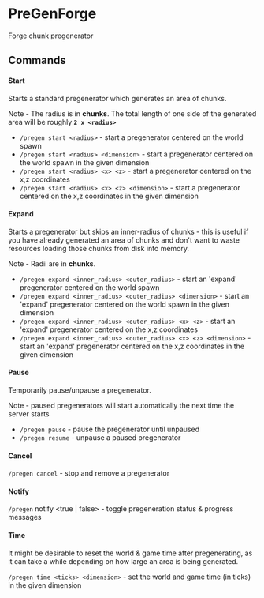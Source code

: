 # PreGenForge
Forge chunk pregenerator

## Commands

#### Start

Starts a standard pregenerator which generates an area of chunks.

Note - The radius is in **chunks**. The total length of one side of the generated area will be roughly **`2 x <radius>`**

- `/pregen start <radius>` - start a pregenerator centered on the world spawn
- `/pregen start <radius> <dimension>` - start a pregenerator centered on the world spawn in the given dimension
- `/pregen start <radius> <x> <z>` - start a pregenerator centered on the x,z coordinates
- `/pregen start <radius> <x> <z> <dimension>` - start a pregenerator centered on the x,z coordinates in the given dimension

#### Expand

Starts a pregenerator but skips an inner-radius of chunks - this is useful if you have already generated an area of
chunks and don't want to waste resources loading those chunks from disk into memory.

Note - Radii are in **chunks**.

- `/pregen expand <inner_radius> <outer_radius>` - start an 'expand' pregenerator centered on the world spawn
- `/pregen expand <inner_radius> <outer_radius> <dimension>` - start an 'expand' pregenerator centered on the world
 spawn in the given dimension
- `/pregen expand <inner_radius> <outer_radius> <x> <z>` - start an 'expand' pregenerator centered on the x,z coordinates
- `/pregen expand <inner_radius> <outer_radius> <x> <z> <dimension>` - start an 'expand' pregenerator centered on the
 x,z coordinates in the given dimension
 
#### Pause

Temporarily pause/unpause a pregenerator.

Note - paused pregenerators will start automatically the next time the server starts

- `/pregen pause` - pause the pregenerator until unpaused
- `/pregen resume` - unpause a paused pregenerator

#### Cancel

`/pregen cancel` - stop and remove a pregenerator

#### Notify

`/pregen` notify <true | false> - toggle pregeneration status & progress messages

#### Time

It might be desirable to reset the world & game time after pregenerating, as it can take a while depending on
 how large an area is being generated.

`/pregen time <ticks> <dimension>` - set the world and game time (in ticks) in the given dimension